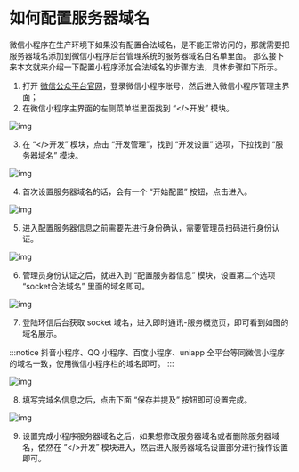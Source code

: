 # 如何配置服务器域名

<Toc />

微信小程序在生产环境下如果没有配置合法域名，是不能正常访问的，那就需要把服务器域名添加到微信小程序后台管理系统的服务器域名白名单里面。 那么接下来本文就来介绍一下配置小程序添加合法域名的步骤方法，具体步骤如下所示。

1. 打开 [微信公众平台官网](https://mp.weixin.qq.com/)，登录微信小程序账号，然后进入微信小程序管理主界面；
2. 在微信小程序主界面的左侧菜单栏里面找到 “</>开发” 模块。

![img](@static/images/applet/config1.png)

3. 在 “</>开发” 模块，点击 “开发管理”，找到 “开发设置” 选项，下拉找到 “服务器域名” 模块。

![img](@static/images/applet/config2.png)

4. 首次设置服务器域名的话，会有一个 “开始配置” 按钮，点击进入。

![img](@static/images/applet/config3.png)

5. 进入配置服务器信息之前需要先进行身份确认，需要管理员扫码进行身份认证。

![img](@static/images/applet/config4.png)

6. 管理员身份认证之后，就进入到 “配置服务器信息” 模块，设置第二个选项 “socket合法域名” 里面的域名即可。

![img](@static/images/applet/config5.png)

7. 登陆环信后台获取 socket 域名，进入即时通讯-服务概览页，即可看到如图的域名展示。

:::notice
抖音小程序、QQ 小程序、百度小程序、uniapp 全平台等同微信小程序的域名一致，使用微信小程序栏的域名即可。
:::

![img](@static/images/applet/config6.png)

8. 填写完域名信息之后，点击下面 “保存并提及” 按钮即可设置完成。

![img](@static/images/applet/config7.png)

9. 设置完成小程序服务器域名之后，如果想修改服务器域名或者删除服务器域名，依然在 “</>开发” 模块进入，然后进入服务器域名设置部分进行操作设置即可。